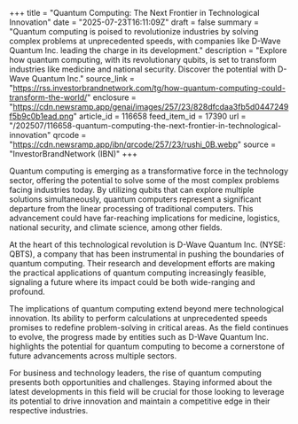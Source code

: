 +++
title = "Quantum Computing: The Next Frontier in Technological Innovation"
date = "2025-07-23T16:11:09Z"
draft = false
summary = "Quantum computing is poised to revolutionize industries by solving complex problems at unprecedented speeds, with companies like D-Wave Quantum Inc. leading the charge in its development."
description = "Explore how quantum computing, with its revolutionary qubits, is set to transform industries like medicine and national security. Discover the potential with D-Wave Quantum Inc."
source_link = "https://rss.investorbrandnetwork.com/tg/how-quantum-computing-could-transform-the-world/"
enclosure = "https://cdn.newsramp.app/genai/images/257/23/828dfcdaa3fb5d0447249f5b9c0b1ead.png"
article_id = 116658
feed_item_id = 17390
url = "/202507/116658-quantum-computing-the-next-frontier-in-technological-innovation"
qrcode = "https://cdn.newsramp.app/ibn/qrcode/257/23/rushi_0B.webp"
source = "InvestorBrandNetwork (IBN)"
+++

<p>Quantum computing is emerging as a transformative force in the technology sector, offering the potential to solve some of the most complex problems facing industries today. By utilizing qubits that can explore multiple solutions simultaneously, quantum computers represent a significant departure from the linear processing of traditional computers. This advancement could have far-reaching implications for medicine, logistics, national security, and climate science, among other fields.</p><p>At the heart of this technological revolution is D-Wave Quantum Inc. (NYSE: QBTS), a company that has been instrumental in pushing the boundaries of quantum computing. Their research and development efforts are making the practical applications of quantum computing increasingly feasible, signaling a future where its impact could be both wide-ranging and profound.</p><p>The implications of quantum computing extend beyond mere technological innovation. Its ability to perform calculations at unprecedented speeds promises to redefine problem-solving in critical areas. As the field continues to evolve, the progress made by entities such as D-Wave Quantum Inc. highlights the potential for quantum computing to become a cornerstone of future advancements across multiple sectors.</p><p>For business and technology leaders, the rise of quantum computing presents both opportunities and challenges. Staying informed about the latest developments in this field will be crucial for those looking to leverage its potential to drive innovation and maintain a competitive edge in their respective industries.</p>